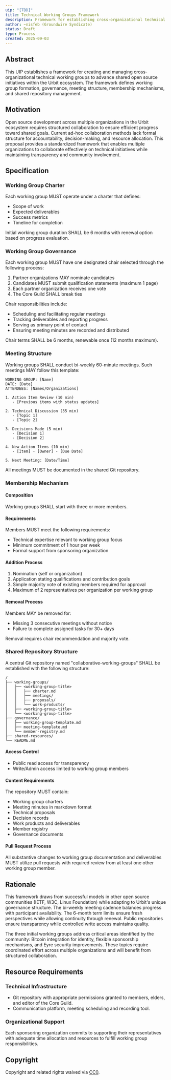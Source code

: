 ```yaml
---
uip: "[TBD]"
title: Technical Working Groups Framework
description: Framework for establishing cross-organizational technical working groups
author: ~nisfeb (Groundwire Syndicate)
status: Draft
type: Process
created: 2025-09-03
---
```


## Abstract

This UIP establishes a framework for creating and managing cross-organizational technical working groups to advance shared open source initiatives within the Urbit ecosystem. The framework defines working group formation, governance, meeting structure, membership mechanisms, and shared repository management.

## Motivation

Open source development across multiple organizations in the Urbit ecosystem requires structured collaboration to ensure efficient progress toward shared goals. Current ad-hoc collaboration methods lack formal structure for accountability, decision-making, and resource allocation. This proposal provides a standardized framework that enables multiple organizations to collaborate effectively on technical initiatives while maintaining transparency and community involvement.

## Specification

### Working Group Charter

Each working group MUST operate under a charter that defines:
- Scope of work
- Expected deliverables
- Success metrics
- Timeline for completion

Initial working group duration SHALL be 6 months with renewal option based on progress evaluation.

### Working Group Governance

Each working group MUST have one designated chair selected through the following process:

1. Partner organizations MAY nominate candidates
2. Candidates MUST submit qualification statements (maximum 1 page)
3. Each partner organization receives one vote
4. The Core Guild SHALL break ties

Chair responsibilities include:
- Scheduling and facilitating regular meetings
- Tracking deliverables and reporting progress
- Serving as primary point of contact
- Ensuring meeting minutes are recorded and distributed

Chair terms SHALL be 6 months, renewable once (12 months maximum).

### Meeting Structure

Working groups SHALL conduct bi-weekly 60-minute meetings. Such meetings MAY follow this template:

```
WORKING GROUP: [Name]
DATE: [Date]
ATTENDEES: [Names/Organizations]

1. Action Item Review (10 min)
   - [Previous items with status updates]

2. Technical Discussion (35 min)
   - [Topic 1]
   - [Topic 2]

3. Decisions Made (5 min)
   - [Decision 1]
   - [Decision 2]

4. New Action Items (10 min)
   - [Item] - [Owner] - [Due Date]

5. Next Meeting: [Date/Time]
```

All meetings MUST be documented in the shared Git repository.

### Membership Mechanism

#### Composition

Working groups SHALL start with three or more members.

#### Requirements

Members MUST meet the following requirements:
- Technical expertise relevant to working group focus
- Minimum commitment of 1 hour per week
- Formal support from sponsoring organization

#### Addition Process

1. Nomination (self or organization)
2. Application stating qualifications and contribution goals
3. Simple majority vote of existing members required for approval
4. Maximum of 2 representatives per organization per working group

#### Removal Process

Members MAY be removed for:
- Missing 3 consecutive meetings without notice
- Failure to complete assigned tasks for 30+ days

Removal requires chair recommendation and majority vote.

### Shared Repository Structure

A central Git repository named "collaborative-working-groups" SHALL be established with the following structure:

```
/
├── working-groups/
│   ├── <working-group-title>
│   │   ├── charter.md
│   │   ├── meetings/
│   │   ├── proposals/
│   │   └── work-products/
│   ├── <working-group-title>
│   └── <working-group-title>
├── governance/
│   ├── working-group-template.md
│   ├── meeting-template.md
│   └── member-registry.md
├── shared-resources/
└── README.md
```

#### Access Control

- Public read access for transparency
- Write/Admin access limited to working group members

#### Content Requirements

The repository MUST contain:
- Working group charters
- Meeting minutes in markdown format
- Technical proposals
- Decision records
- Work products and deliverables
- Member registry
- Governance documents

#### Pull Request Process

All substantive changes to working group documentation and deliverables MUST utilize pull requests with required review from at least one other working group member.

## Rationale

This framework draws from successful models in other open source communities (IETF, W3C, Linux Foundation) while adapting to Urbit's unique governance structure. The bi-weekly meeting cadence balances progress with participant availability. The 6-month term limits ensure fresh perspectives while allowing continuity through renewal. Public repositories ensure transparency while controlled write access maintains quality.

The three initial working groups address critical areas identified by the community: Bitcoin integration for identity, flexible sponsorship mechanisms, and Eyre security improvements. These topics require coordinated effort across multiple organizations and will benefit from structured collaboration.

## Resource Requirements

### Technical Infrastructure
- Git repository with appropriate permissions granted to members, elders, and editor of the Core Guild.
- Communication platform, meeting scheduling and recording tool.

### Organizational Support
Each sponsoring organization commits to supporting their representatives with adequate time allocation and resources to fulfill working group responsibilities.

## Copyright

Copyright and related rights waived via [CC0](../LICENSE.md).
